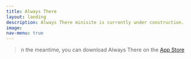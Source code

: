 ```yaml
---
title: Always There
layout: landing
description: Always There minisite is currently under construction.
image:
nav-menu: true
---
```

>n the meantime, you can download Always There on the [App Store](https://itunes.apple.com/us/app/always-there-your-most-precious-photo-in-notification/id1104703747?mt=8)
